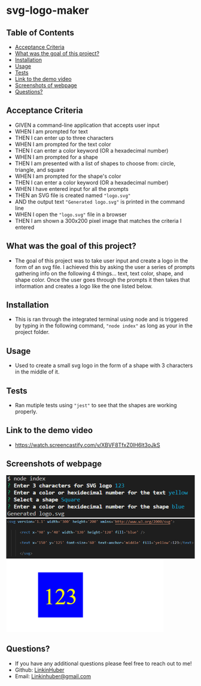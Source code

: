 # svg-logo-maker

## Table of Contents
* [Acceptance Criteria](#acceptance-criteria)
* [What was the goal of this project?](#what-was-the-goal-of-this-project)
* [Installation](#installation)
* [Usage](#usage) 
* [Tests](#tests)
* [Link to the demo video](#link-to-the-demo-video)
* [Screenshots of webpage](#screenshots-of-webpage)
* [Questions?](#questions)

## Acceptance Criteria
- GIVEN a command-line application that accepts user input
- WHEN I am prompted for text
- THEN I can enter up to three characters
- WHEN I am prompted for the text color
- THEN I can enter a color keyword (OR a hexadecimal number)
- WHEN I am prompted for a shape
- THEN I am presented with a list of shapes to choose from: circle, triangle, and square
- WHEN I am prompted for the shape's color
- THEN I can enter a color keyword (OR a hexadecimal number)
- WHEN I have entered input for all the prompts
- THEN an SVG file is created named `"logo.svg"`
- AND the output text `"Generated logo.svg"` is printed in the command line
- WHEN I open the `"logo.svg"` file in a browser
- THEN I am shown a 300x200 pixel image that matches the criteria I entered

## What was the goal of this project?
- The goal of this project was to take user input and create a logo in the form of an svg file. I achieved this by asking the user a series of prompts gathering info on the following 4 things... text, text color, shape, and shape color. Once the user goes through the prompts it then takes that information and creates a logo like the one listed below. 

## Installation
- This is ran through the integrated terminal using node and is triggered by typing in the following command, `"node index"` as long as your in the project folder.

## Usage 
- Used to create a small svg logo in the form of a shape with 3 characters in the middle of it.

## Tests
- Ran mutiple tests using `"jest"` to see that the shapes are working properly.

## Link to the demo video
- https://watch.screencastify.com/v/XBVF8TfxZ0lH6lt3oJkS

## Screenshots of webpage
![Screenshot of home page](./images/Screenshot%202023-05-01%20230339.png)
![Screenshot of home page](./images/Screenshot%202023-05-01%20230502.png)
![Screenshot of home page](./images/Screenshot%202023-05-01%20230549.png)

## Questions?
  - If you have any additional questions please feel free to reach out to me!
  - Github: [LinkinHuber](https://github.com/LinkinHuber)
  - Email: Linkinhuber@gmail.com